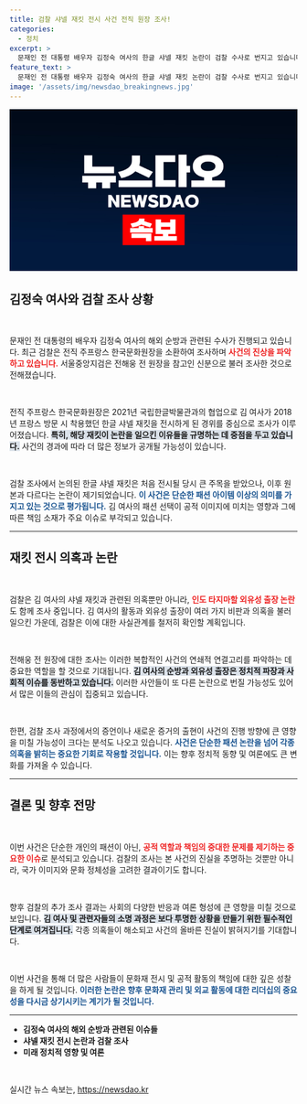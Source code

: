 ```yaml
---
title: 검찰 샤넬 재킷 전시 사건 전직 원장 조사!
categories:
  - 정치
excerpt: >
  문재인 전 대통령 배우자 김정숙 여사의 한글 샤넬 재킷 논란이 검찰 수사로 번지고 있습니다. 전 주프랑스 한국문화원장을 참고인으로 소환해 경위를 확인한 검찰, 의혹의 전말이 무엇일지 궁금증이 증폭되고 있습니다.
feature_text: >
  문재인 전 대통령 배우자 김정숙 여사의 한글 샤넬 재킷 논란이 검찰 수사로 번지고 있습니다. 전 주프랑스 한국문화원장을 참고인으로 소환해 경위를 확인한 검찰, 의혹의 전말이 무엇일지 궁금증이 증폭되고 있습니다.
image: '/assets/img/newsdao_breakingnews.jpg'
---
```


<p><img src="/assets/img/newsdao_breakingnews.jpg" alt="flaretime 속보" /></p>

<h2 data-ke-size="size26">김정숙 여사와 검찰 조사 상황</h2>

<p data-ke-size="size16">&nbsp;</p>

<p>문재인 전 대통령의 배우자 김정숙 여사의 해외 순방과 관련된 수사가 진행되고 있습니다. 최근 검찰은 전직 주프랑스 한국문화원장을 소환하여 조사하며 <b><span style="color: #ee2323;">사건의 진상을 파악하고 있습니다.</span></b> 서울중앙지검은 전해웅 전 원장을 참고인 신분으로 불러 조사한 것으로 전해졌습니다. </p>

<p data-ke-size="size16">&nbsp;</p>

<p>전직 주프랑스 한국문화원장은 2021년 국립한글박물관과의 협업으로 김 여사가 2018년 프랑스 방문 시 착용했던 한글 샤넬 재킷을 전시하게 된 경위를 중심으로 조사가 이루어졌습니다. <b><span style="background-color: #21538527;">특히, 해당 재킷이 논란을 일으킨 이유들을 규명하는 데 중점을 두고 있습니다.</span></b> 사건의 경과에 따라 더 많은 정보가 공개될 가능성이 있습니다.</p>

<p data-ke-size="size16">&nbsp;</p>

<p>검찰 조사에서 논의된 한글 샤넬 재킷은 처음 전시될 당시 큰 주목을 받았으나, 이후 원본과 다르다는 논란이 제기되었습니다. <b><span style="color: #1a5490;">이 사건은 단순한 패션 아이템 이상의 의미를 가지고 있는 것으로 평가됩니다.</span></b> 김 여사의 패션 선택이 공적 이미지에 미치는 영향과 그에 따른 책임 소재가 주요 이슈로 부각되고 있습니다. </p>

<hr/>

<h2 data-ke-size="size26">재킷 전시 의혹과 논란</h2>

<p data-ke-size="size16">&nbsp;</p>

<p>검찰은 김 여사의 샤넬 재킷과 관련된 의혹뿐만 아니라, <b><span style="color: #ee2323;">인도 타지마할 외유성 출장 논란</span></b>도 함께 조사 중입니다. 김 여사의 활동과 외유성 출장이 여러 가지 비판과 의혹을 불러일으킨 가운데, 검찰은 이에 대한 사실관계를 철저히 확인할 계획입니다.</p>

<p data-ke-size="size16">&nbsp;</p>

<p>전해웅 전 원장에 대한 조사는 이러한 복합적인 사건의 연쇄적 연결고리를 파악하는 데 중요한 역할을 할 것으로 기대됩니다. <b><span style="background-color: #21538527;">김 여사의 순방과 외유성 출장은 정치적 파장과 사회적 이슈를 동반하고 있습니다.</span></b> 이러한 사안들이 또 다른 논란으로 번질 가능성도 있어서 많은 이들의 관심이 집중되고 있습니다. </p>

<p data-ke-size="size16">&nbsp;</p>

<p>한편, 검찰 조사 과정에서의 증언이나 새로운 증거의 출현이 사건의 진행 방향에 큰 영향을 미칠 가능성이 크다는 분석도 나오고 있습니다. <b><span style="color: #1a5490;">사건은 단순한 패션 논란을 넘어 각종 의혹을 밝히는 중요한 기회로 작용할 것입니다.</span></b> 이는 향후 정치적 동향 및 여론에도 큰 변화를 가져올 수 있습니다. </p>

<hr/>

<h2 data-ke-size="size26">결론 및 향후 전망</h2>

<p data-ke-size="size16">&nbsp;</p>

<p>이번 사건은 단순한 개인의 패션이 아닌, <b><span style="color: #ee2323;">공적 역할과 책임의 중대한 문제를 제기하는 중요한 이슈</span></b>로 분석되고 있습니다. 검찰의 조사는 본 사건의 진실을 추명하는 것뿐만 아니라, 국가 이미지와 문화 정체성을 고려한 결과이기도 합니다.</p>

<p data-ke-size="size16">&nbsp;</p>

<p>향후 검찰의 추가 조사 결과는 사회의 다양한 반응과 여론 형성에 큰 영향을 미칠 것으로 보입니다. <b><span style="background-color: #21538527;">김 여사 및 관련자들의 소명 과정은 보다 투명한 상황을 만들기 위한 필수적인 단계로 여겨집니다.</span></b> 각종 의혹들이 해소되고 사건의 올바른 진실이 밝혀지기를 기대합니다. </p>

<p data-ke-size="size16">&nbsp;</p>

<p>이번 사건을 통해 더 많은 사람들이 문화재 전시 및 공적 활동의 책임에 대한 깊은 성찰을 하게 될 것입니다. <b><span style="color: #1a5490;">이러한 논란은 향후 문화재 관리 및 외교 활동에 대한 리더십의 중요성을 다시금 상기시키는 계기가 될 것입니다.</span></b> </p>

<hr/>

<ul>
  <li><b>김정숙 여사의 해외 순방과 관련된 이슈들</b></li>
  <li><b>샤넬 재킷 전시 논란과 검찰 조사</b></li>
  <li><b>미래 정치적 영향 및 여론</b></li>
</ul>

<p data-ke-size="size16">&nbsp;</p>
실시간 뉴스 속보는, <a href="https://newsdao.kr" rel="dofollow">https://newsdao.kr</a>



